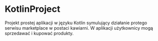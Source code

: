 # KotlinProject
Projekt prostej aplikacji w języku Kotlin symulujący działanie protego serwisu marketplace w postaci kawiarni. W aplikacji użytkownicy mogą sprzedawać i kupować produkty. 
